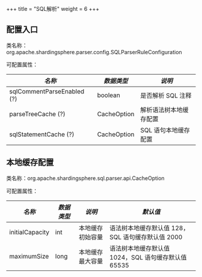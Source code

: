 +++
title = "SQL解析"
weight = 6
+++

## 配置入口

类名称：org.apache.shardingsphere.parser.config.SQLParserRuleConfiguration

可配置属性：

| *名称*                        | *数据类型*        | *说明*               |
|-----------------------------|-------------------|---------------------|
| sqlCommentParseEnabled (?)  | boolean           | 是否解析 SQL 注释     |
| parseTreeCache (?)          | CacheOption       | 解析语法树本地缓存配置  |
| sqlStatementCache (?)       | CacheOption       | SQL 语句本地缓存配置    |

## 本地缓存配置

类名称：org.apache.shardingsphere.sql.parser.api.CacheOption

可配置属性：

| *名称*                    | *数据类型*   | *说明*                                       | *默认值*                                    |
|-------------------------|-------------|---------------------------------------------|--------------------------------------------|
| initialCapacity         | int         | 本地缓存初始容量                               | 语法树本地缓存默认值 128，SQL 语句缓存默认值 2000   |
| maximumSize             | long        | 本地缓存最大容量                               | 语法树本地缓存默认值 1024，SQL 语句缓存默认值 65535 |
